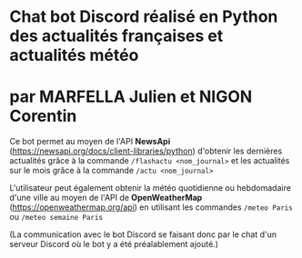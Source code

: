 # **Chat bot Discord réalisé en Python des actualités françaises et actualités météo**
# **par MARFELLA Julien et NIGON Corentin**

Ce bot permet au moyen de l'API **NewsApi** (https://newsapi.org/docs/client-libraries/python) d'obtenir les dernières actualités grâce à la commande
```/flashactu <nom_journal>``` et les actualités sur le mois grâce à la commande ```/actu <nom_journal>```

L'utilisateur peut également obtenir la météo quotidienne ou hebdomadaire d'une ville au moyen de l'API de **OpenWeatherMap** (https://openweathermap.org/api) en utilisant les
commandes ```/meteo Paris``` ou ```/meteo semaine Paris```

(La communication avec le bot Discord se faisant donc par le chat d'un serveur Discord où le bot y a été préalablement ajouté.)

